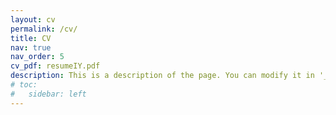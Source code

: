 ```yaml
---
layout: cv
permalink: /cv/
title: CV
nav: true
nav_order: 5
cv_pdf: resumeIY.pdf
description: This is a description of the page. You can modify it in '_pages/cv.md'. You can also change or remove the top pdf download button.
# toc:
#   sidebar: left
---
```

